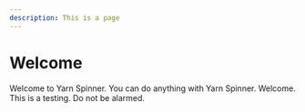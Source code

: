 ```yaml
---
description: This is a page
---
```


# Welcome

Welcome to Yarn Spinner. You can do anything with Yarn Spinner.  Welcome. This is a testing. Do not be alarmed.

